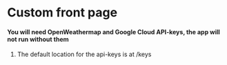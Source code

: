 # Custom front page

#### You will need OpenWeathermap and Google Cloud API-keys, the app will not run without them
1. The default location for the api-keys is at /keys

